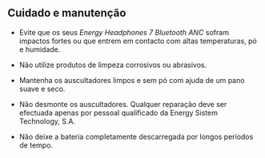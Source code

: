## Cuidado e manutenção

* Evite que os seus *Energy Headphones 7 Bluetooth ANC* sofram impactos fortes ou que entrem em contacto com altas temperaturas, pó e humidade. 

* Não utilize produtos de limpeza corrosivos ou abrasivos.

* Mantenha os auscultadores limpos e sem pó com ajuda de um pano suave e seco.

* Não desmonte os auscultadores. Qualquer reparação deve ser efectuada apenas por pessoal qualificado da Energy Sistem Technology, S.A.

* Não deixe a bateria completamente descarregada por longos períodos de tempo.

